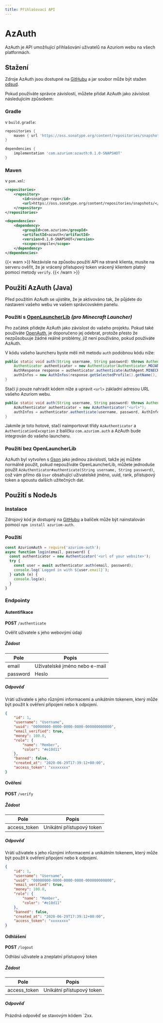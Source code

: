 ```yaml
---
title: Přihlašovací API
---
```


# AzAuth

AzAuth je API umožňující přihlašování uživatelů na Azuriom webu na všech platformách.

## Stažení

Zdroje AzAuth jsou dostupné na [GitHubu](https://github.com/Azuriom/AzAuth)
a jar soubor může být stažen [odsud](https://oss.sonatype.org/content/repositories/snapshots/com/azuriom/azauth/0.1.0-SNAPSHOT/azauth-0.1.0-20220420.160910-3.jar).

Pokud používáte správce závislostí, můžete přidat AzAuth jako
závislost následujícím způsobem:

### Gradle

v `build.gradle`:

```groovy
repositories {
    maven { url 'https://oss.sonatype.org/content/repositories/snapshots/' }
}
```
```groovy
dependencies {
    implementation 'com.azuriom:azauth:0.1.0-SNAPSHOT'
}
```

### Maven

v `pom.xml`:
```xml
<repositories>
    <repository>
        <id>sonatype-repo</id>
        <url>https://oss.sonatype.org/content/repositories/snapshots/</url>
    </repository>
</repositories>
```
```xml
<dependencies>
    <dependency>
        <groupId>com.azuriom</groupId>
        <artifactId>azauth</artifactId>
        <version>0.1.0-SNAPSHOT</version>
        <scope>compile</scope>
    </dependency>
</dependencies>
```

{{< warn >}}
Nezávisle na způsobu použití API na straně klienta, musíte na serveru
ověřit, že je vrácený přístupový token vrácený klientem platný pomocí
metody `verify`.
{{< /warn >}}

## Použití AzAuth (Java)

Před použitím AzAuth se ujistěte, že je aktivováno tak, že půjdete do
nastavení vašeho webu ve vašem správcovském panelu.

### Použití s [OpenLauncherLib](https://github.com/Litarvan/OpenLauncherLib/) _(pro Minecraft Launcher)_

Pro začátek přidejte AzAuth jako závislost do vašeho projektu.
Pokud také používáte [OpenAuth](https://github.com/Litarvan/OpenAuth/), je doporučeno jej odebrat,
protože přesto že nezpůsobuuje žádné reálné problémy, již není používáno, pokud používáte AzAuth.

V kódu vašeho launcheru byste měli mít metodu `auth` podobnou kódu níže:
```java
public static void auth(String username, String password) throws AuthenticationException {
    Authenticator authenticator = new Authenticator(Authenticator.MOJANG_AUTH_URL, AuthPoints.NORMAL_AUTH_POINTS);
    AuthResponse response = authenticator.authenticate(AuthAgent.MINECRAFT, username, password, "");
    authInfos = new AuthInfos(response.getSelectedProfile().getName(), response.getAccessToken(), response.getSelectedProfile().getId());
}
```
Stačí ji pouze nahradit kódem níže a upravit `<url>` základní adresou URL vašeho Azuriom webu.
```java
public static void auth(String username, String password) throws AuthenticationException, IOException {
    AzAuthenticator authenticator = new AzAuthenticator("<url>");
    authInfos = authenticator.authenticate(username, password, AuthInfos.class);
}
```
Jakmile je toto hotové, stačí naimportovat třídy `AzAuthenticator` a
`AuthenticationException` z balíčku `com.azuriom.auth` a AzAuth bude integrován
do vašeho launcheru.

### Použití bez OpenLauncherLib

AzAuth byl vytvořen s [Gson](https://github.com/google/gson) jako jedinou závislostí, takže jej můžete normálně použít, pokud nepoužíváte
OpenLauncherLib, můžete jednoduše použít `AzAuthenticator#authenticate(String username, String password)`, což vám
přímo dá `User` obsahující uživatelské jméno, uuid, rank, přístupový token a spoustu dalších užitečných dat.


## Použití s NodeJs

### Instalace

Zdrojový kód je dostupný na [GitHubu](https://github.com/Azuriom/AzAuthJs)
a balíček může být nainstalován pomocí `npm install azuriom-auth`.

### Použití

```js
const AzuriomAuth = require('azuriom-auth');
async function login(email, password) {
  const authenticator = new Authenticator('<url of your website>');
  try {
    const user = await authenticator.auth(email, password);
    console.log(`Logged in with ${user.email}`);
  } catch (e) {
    console.log(e);
  }
}
```


### Endpointy

#### Autentifikace

**POST** `/authenticate`

Ověřit uživatele s jeho webovými údaji

##### Žádost
| Pole     | Popis                         |
|----------|-------------------------------|
| email    | Uživatelské jméno nebo e-mail |
| password | Heslo                         |

##### Odpověď

Vrátí uživatele s jeho různými informacemi a unikátním tokenem,
který může být použit k ověření připojení nebo k odpojení.

```json
{
    "id": 1,
    "username": "Username",
    "uuid": "00000000-0000-0000-0000-000000000000",
    "email_verified": true,
    "money": 100.0,
    "role": {
        "name": "Member",
        "color": "#e10d11"
    },
    "banned": false,
    "created_at": "2020-06-29T17:39:12+00:00",
    "access_token": "xxxxxxxx"
}
```

#### Ověření

**POST** `/verify`

##### Žádost
| Pole         | Popis                     |
|--------------|---------------------------|
| access_token | Unikátní přístupový token |

##### Odpověď

Vrátí uživatele s jeho různými informacemi a unikátním tokenem,
který může být použit k ověření připojení nebo k odpojení.

```json
{
    "id": 1,
    "username": "Username",
    "uuid": "00000000-0000-0000-0000-000000000000",
    "email_verified": true,
    "money": 100.0,
    "role": {
        "name": "Member",
        "color": "#e10d11"
    },
    "banned": false,
    "created_at": "2020-06-29T17:39:12+00:00",
    "access_token": "xxxxxxxx"
}
```

#### Odhlášení

**POST** `/logout`

Odhlásí uživatele a zneplatní přístupový token

##### Žádost
| Pole         | Popis                     |
|--------------|---------------------------|
| access_token | Unikátní přístupový token |

##### Odpověď

Prázdná odpověď se stavovým kódem `2xx.
